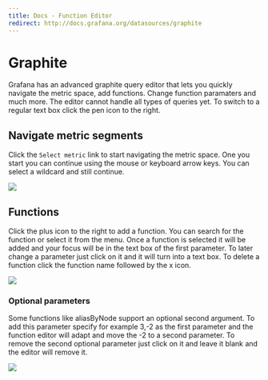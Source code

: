 ```yaml
---
title: Docs - Function Editor
redirect: http://docs.grafana.org/datasources/graphite
---
```


# Graphite

Grafana has an advanced graphite query editor that lets you quickly navigate the metric space, add functions.
Change function paramaters and much more. The editor cannot handle all types of queries yet.
To switch to a regular text box click the pen icon to the right.

## Navigate metric segments

Click the ``Select metric`` link to start navigating the metric space. One you start you can continue using the mouse
or keyboard arrow keys. You can select a wildcard and still continue.

![](animated_gifs/graphite_query1.gif)

## Functions

Click the plus icon to the right to add a function. You can search for the function or select it from the menu. Once
a function is selected it will be added and your focus will be in the text box of the first parameter. To later change
a parameter just click on it and it will turn into a text box. To delete a function click the function name followed
by the x icon.

![](animated_gifs/graphite_query2.gif)


### Optional parameters
Some functions like aliasByNode support an optional second argument. To add this parameter specify for example 3,-2 as the first parameter and the function editor will adapt and move the -2 to a second parameter. To remove the second optional parameter just click on it and leave it blank and the editor will remove it.

![](animated_gifs/func_editor_optional_params.gif)
